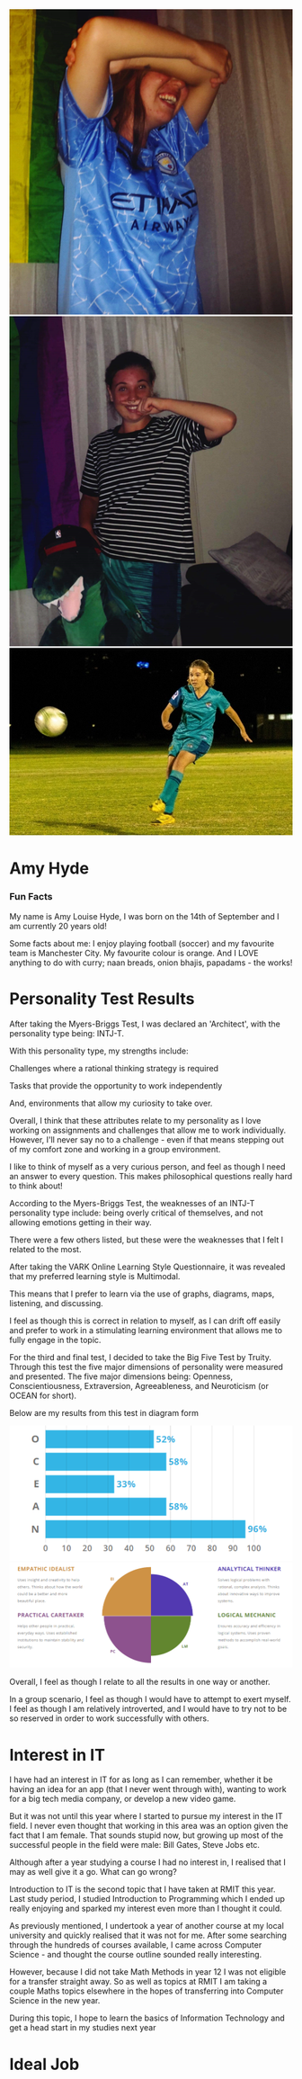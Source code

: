 <!DOCTYPE html>
<html>
<body>

<img src="picture-1.jpeg" alt="">
<img src="picture-2.jpeg" alt="">
<img src="picture-3.jpg" alt="">

  <h1>Amy Hyde</h1>
  <h3>Fun Facts</h3>
  <p>My name is Amy Louise Hyde, I was born on the 14th of September and I am currently 20 years old!</p>
  <p>Some facts about me: I enjoy playing football (soccer) and my favourite team is Manchester City. My favourite colour is orange. And I LOVE anything to do with curry; naan breads, onion bhajis, papadams - the works!</p>

  <h1>Personality Test Results</h1>
  <p>After taking the Myers-Briggs Test, I was declared an 'Architect', with the personality type being: INTJ-T.</p>
  <p>With this personality type, my strengths include:
      <p>Challenges where a rational thinking strategy is required</p>
      <p>Tasks that provide the opportunity to work independently</p>
      <p>And, environments that allow my curiosity to take over.</p>
  <p>Overall, I think that these attributes relate to my personality as I love working on assignments and challenges that allow me to work individually. However, I'll never say no to a challenge - even if that means stepping out of my comfort zone and working in a group environment.</p>
  <p>I like to think of myself as a very curious person, and feel as though I need an answer to every question. This makes philosophical questions really hard to think about!</p>
  <p>According to the Myers-Briggs Test, the weaknesses of an INTJ-T personality type include: being overly critical of themselves, and not allowing emotions getting in their way.</p>
  <p>There were a few others listed, but these were the weaknesses that I felt I related to the most.</p>
  <p>After taking the VARK Online Learning Style Questionnaire, it was revealed that my preferred learning style is Multimodal.</p>
  <p>This means that I prefer to learn via the use of graphs, diagrams, maps, listening, and discussing.</p>
  <p>I feel as though this is correct in relation to myself, as I can drift off easily and prefer to work in a stimulating learning environment that allows me to fully engage in the topic.</p>
  <p>For the third and final test, I decided to take the Big Five Test by Truity. Through this test the five major dimensions of personality were measured and presented. The five major dimensions being: Openness, Conscientiousness, Extraversion, Agreeableness, and Neuroticism (or OCEAN for short).</p>
  <p>Below are my results from this test in diagram form</p>
<img src="big-5-chart-2.PNG" alt="">
<img src="big-5-chart.PNG" alt="">

  <p>Overall, I feel as though I relate to all the results in one way or another.</p>
  <p>In a group scenario, I feel as though I would have to attempt to exert myself. I feel as though I am relatively introverted, and I would have to try not to be so reserved in order to work successfully with others.</p>

  <h1>Interest in IT</h1>
  <p>I have had an interest in IT for as long as I can remember, whether it be having an idea for an app (that I never went through with), wanting to work for a big tech media company, or develop a new video game.</p>
  <p>But it was not until this year where I started to pursue my interest in the IT field. I never even thought that working in this area was an option given the fact that I am female. That sounds stupid now, but growing up most of the successful people in the field were male: Bill Gates, Steve Jobs etc.</p>
  <p>Although after a year studying a course I had no interest in, I realised that I may as well give it a go. What can go wrong?</p>
  <p>Introduction to IT is the second topic that I have taken at RMIT this year. Last study period, I studied Introduction to Programming which I ended up really enjoying and sparked my interest even more than I thought it could.</p>
  <p>As previously mentioned, I undertook a year of another course at my local university and quickly realised that it was not for me. After some searching through the hundreds of courses available, I came across Computer Science - and thought the course outline sounded really interesting.</p>
  <p>However, because I did not take Math Methods in year 12 I was not eligible for a transfer straight away. So as well as topics at RMIT I am taking a couple Maths topics elsewhere in the hopes of transferring into Computer Science in the new year.</p>
  <p>During this topic, I hope to learn the basics of Information Technology and get a head start in my studies next year</p>

  <h1>Ideal Job</h1>
